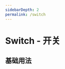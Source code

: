 ```yaml
---
sidebarDepth: 2
permalink: /switch
---
```


# Switch - 开关 


## 基础用法

<ClientOnly>
  <switch-demo type="basic"/>
</ClientOnly>

